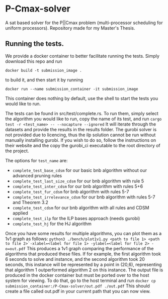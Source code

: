 # P-Cmax-solver

A sat based solver for the P||Cmax problem (multi-processor scheduling for uniform processors).
Repository made for my Master's Thesis.

## Running the tests.

We provide a docker container to better facilitate running the tests.
Simply download this repo and run
```
docker build -t submission_image .
```
to build it, and then start it by running

```
docker run --name submission_container -it submission_image
```

This container does nothing by default, use the shell to start the tests you would like to run.

The tests can be found in src/test/complete.rs. To run them, simply select the algorithm you would like to run, copy the name of its test, and run
```cargo test -r <test_name> -- --nocapture --ignored```
It will iterate through the datasets and provide the results in the results folder.
The gurobi solver is not provided due to licencing, thus the ilp solution cannot be run without manually installing gurobi. If you wish to do so, follow the instructions on their website and the copy the gurobi_ci executable to the root directory of the project.

The options for `test_name` are:
- `complete_test_base_cdsm` for our basic bnb algorithm without our advanced pruning rules
- `complete_test_last_size_cdsm` for our bnb algorithm with rule 5
- `complete_test_inter_cdsm` for our bnb algorithm with rules 5+6
- `complete_test_fur_cdsm` for bnb algorithm with rules 5-7
- `complete_test_irrelevance_cdsm` for our bnb algorithm with rules 5-7 and Theorem 3.2
- `complete_test_cdsm` for our bnb algorithm with all rules and CDSM applied
- `complete_test_ilp` for the ILP bases approach (needs gurobi)
- `complete_test_hj` for the HJ algorithm

Once you have some results for multiple algorithms, you can plot them as a 1v1 graph as follows:
```python3 ./bench/plot1v1.py <path to file 1> <path to file 2>`-xlabel=<label for file 1> -ylabel=<label for file 2> -o=out.pdf```
This produces a 1v1 graph comparing the performance of the algorithms that produced these files. 
If for example, the first algorithm took 6 seconds to solve and instance, and the second algorithm took 20 seconds, this instance will be represented by a point in (20,6), representing that algorithm 1 outperformed algorithm 2 on this instance.
The output file is produced in the docker container but must be ported over to the host system for viewing.
To do that, go to the host terminal and run
```docker cp submission_container:/P-Cmax-solver/out.pdf ./out.pdf```
This should create a file called out.pdf in your current path that you can now view.
